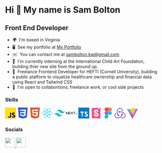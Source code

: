 # Hi 👋 My name is Sam Bolton

## Front End Developer

- 🌍  I'm based in Virginia
- 🖥️  See my portfolio at [My Portfolio](https://s-bolt.github.io/SBportfolio/)
- ✉️  You can contact me at [sambolton.kw@gmail.com](mailto:sambolton.kw@gmail.com)
- 🚀  I'm currently interning at the International Child Art Foundation, building thier new site from the ground up.
- 🚀  Freelance Frontend Developer for HEFTI (Cornell University), building a public platform to visualize healthcare ownership and financial data using React and Tailwind CSS
- 🤝  I'm open to collabortions, freelance work, or cool side projects

### Skills

<p align="left">

<img src="https://raw.githubusercontent.com/S-Bolt/S-Bolt/main/assets/icons/js.svg" width="36" height="36" alt="JS" />
<img src="https://raw.githubusercontent.com/S-Bolt/S-Bolt/main/assets/icons/css.svg" width="36" height="36" alt="CSS" />
<img src="https://raw.githubusercontent.com/S-Bolt/S-Bolt/main/assets/icons/html5.svg" width="36" height="36" alt="HTML5" />
<img src="https://raw.githubusercontent.com/S-Bolt/S-Bolt/main/assets/icons/react.svg" width="36" height="36" alt="React" />
<img src="https://raw.githubusercontent.com/S-Bolt/S-Bolt/main/assets/icons/tailwind.svg" width="36" height="36" alt="Tailwind" />
<img src="https://raw.githubusercontent.com/S-Bolt/S-Bolt/main/assets/icons/next.svg" width="36" height="36" alt="Next.js" />
<img src="https://raw.githubusercontent.com/S-Bolt/S-Bolt/main/assets/icons/typescript.svg" width="36" height="36" alt="Typescript" />
<img src="https://raw.githubusercontent.com/S-Bolt/S-Bolt/main/assets/icons/storybook.svg" width="36" height="36" alt="Storybook" />
<img src="https://raw.githubusercontent.com/S-Bolt/S-Bolt/main/assets/icons/figma.svg" width="36" height="36" alt="Figma" />
<img src="https://raw.githubusercontent.com/S-Bolt/S-Bolt/main/assets/icons/redux.svg" width="36" height="36" alt="Redux" />
<img src="https://raw.githubusercontent.com/S-Bolt/S-Bolt/main/assets/icons/vite.svg" width="36" height="36" alt="Vite" />

</p>

### Socials

<p align="left"> <a href="https://www.github.com/S-Bolt" target="_blank" rel="noreferrer"> <picture> <source media="(prefers-color-scheme: dark)" srcset="https://raw.githubusercontent.com/danielcranney/readme-generator/main/public/icons/socials/github-dark.svg" /> <source media="(prefers-color-scheme: light)" srcset="https://raw.githubusercontent.com/danielcranney/readme-generator/main/public/icons/socials/github.svg" /> <img src="https://raw.githubusercontent.com/danielcranney/readme-generator/main/public/icons/socials/github.svg" width="32" height="32" /> </picture> </a> <a href="https://www.linkedin.com/in/sam-bolton-07b4a731/" target="_blank" rel="noreferrer"> <picture> <source media="(prefers-color-scheme: dark)" srcset="https://raw.githubusercontent.com/danielcranney/readme-generator/main/public/icons/socials/linkedin-dark.svg" /> <source media="(prefers-color-scheme: light)" srcset="https://raw.githubusercontent.com/danielcranney/readme-generator/main/public/icons/socials/linkedin.svg" /> <img src="https://raw.githubusercontent.com/danielcranney/readme-generator/main/public/icons/socials/linkedin.svg" width="32" height="32" /> </picture> </a></p>




